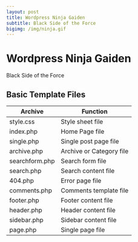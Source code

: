 ```yaml
---
layout: post
title: Wordpress Ninja Gaiden
subtitle: Black Side of the Force
bigimg: /img/ninja.gif
---
```


# Wordpress Ninja Gaiden
Black Side of the Force

## Basic Template Files

| Archive  | Function |
| ------------- | ------------- |
| style.css | Style sheet file |
| index.php | Home Page file |
| single.php | Single post page file |
| archive.php | Archive or Category file |
| searchform.php | Search form file |
| search.php | Search content file |
| 404.php | Error page file |
| comments.php | Comments template file |
| footer.php | Footer content file |
| header.php | Header content file |
| sidebar.php | Sidebar content file |
| page.php | Single page file |
